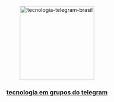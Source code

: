 <p align="center">
    <a href="https://github.com/devfelipemonteiro/tecnologia-telegram-brasil">
    <img src="https://user-images.githubusercontent.com/42984807/57992138-143a8b00-7a89-11e9-9b2a-5dde336bb28d.png" alt="tecnologia-telegram-brasil" width="200" height="200">
<h3 align="center">tecnologia em grupos do telegram</h3>
